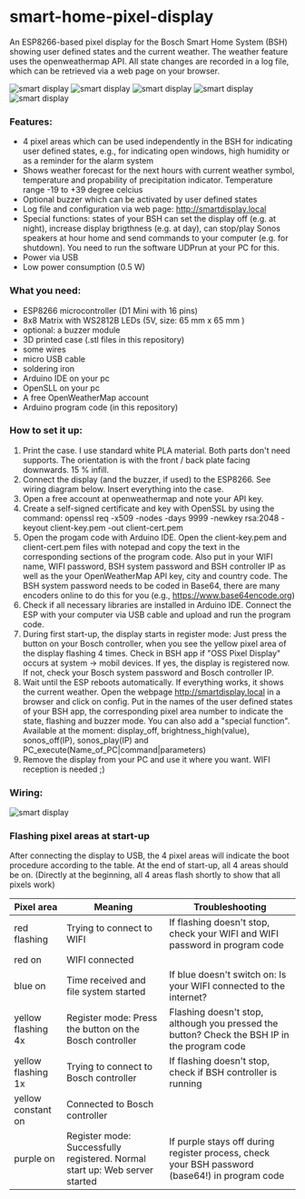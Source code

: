 # smart-home-pixel-display
An ESP8266-based pixel display for the Bosch Smart Home System (BSH) showing user defined states and the current weather. The weather feature uses the openweathermap API. All state changes are recorded in a log file, which can be retrieved via a web page on your browser.

![smart display](https://github.com/tobo-123/smart-home-pixel-display/blob/main/pictures/front.jpg)
![smart display](https://github.com/tobo-123/smart-home-pixel-display/blob/main/pictures/weather.jpg)
![smart display](https://github.com/tobo-123/smart-home-pixel-display/blob/main/pictures/weather_and_states.jpg)
![smart display](https://github.com/tobo-123/smart-home-pixel-display/blob/main/pictures/assembly.jpg)
![smart display](https://github.com/tobo-123/smart-home-pixel-display/blob/main/pictures/menu.jpg)

### Features:

- 4 pixel areas which can be used independently in the BSH for indicating user defined states, e.g., for indicating open windows, high humidity or as a reminder for the alarm system
- Shows weather forecast for the next hours with current weather symbol, temperature and propability of precipitation indicator. Temperature range -19 to +39 degree celcius
- Optional buzzer which can be activated by user defined states
- Log file and configuration via web page: http://smartdisplay.local
- Special functions: states of your BSH can set the display off (e.g. at night), increase display brigthness (e.g. at day), can stop/play Sonos speakers at hour home and send commands to your computer (e.g. for shutdown). You need to run the software UDPrun at your PC for this.
- Power via USB
- Low power consumption (0.5 W)

### What you need:

- ESP8266 microcontroller (D1 Mini with 16 pins)
- 8x8 Matrix with WS2812B LEDs (5V, size: 65 mm x 65 mm )
- optional: a buzzer module
- 3D printed case (.stl files in this repository)
- some wires
- micro USB cable
- soldering iron
- Arduino IDE on your pc
- OpenSLL on your pc
- A free OpenWeatherMap account
- Arduino program code (in this repository)

### How to set it up:

1. Print the case. I use standard white PLA material. Both parts don't need supports. The orientation is with the front / back plate facing downwards. 15 % infill.
2. Connect the display (and the buzzer, if used) to the ESP8266. See wiring diagram below. Insert everything into the case.
3. Open a free account at openweathermap and note your API key.
4. Create a self-signed certificate and key with OpenSSL by using the command: openssl req -x509 -nodes -days 9999 -newkey rsa:2048 -keyout client-key.pem -out client-cert.pem
5. Open the progam code with Arduino IDE. Open the client-key.pem and client-cert.pem files with notepad and copy the text in the corresponding sections of the program code. Also put in your WIFI name, WIFI password, BSH system password and BSH controller IP as well as the your OpenWeatherMap API key, city and country code. The BSH system password needs to be coded in Base64, there are many encoders online to do this for you (e.g., https://www.base64encode.org)
6. Check if all necessary libraries are installed in Arduino IDE. Connect the ESP with your computer via USB cable and upload and run the program code.
7. During first start-up, the display starts in register mode: Just press the button on your Bosch controller, when you see the yellow pixel area of the display flashing 4 times. Check in BSH app if "OSS Pixel Display" occurs at system -> mobil devices. If yes, the display is registered now. If not, check your Bosch system password and Bosch controller IP.
8. Wait until the ESP reboots automatically. If everything works, it shows the current weather. Open the webpage http://smartdisplay.local in a browser and click on config. Put in the names of the user defined states of your BSH app, the corresponding pixel area number to indicate the state, flashing and buzzer mode. You can also add a "special function". Available at the moment: display_off, brightness_high(value), sonos_off(IP), sonos_play(IP) and PC_execute(Name_of_PC|command|parameters)
9. Remove the display from your PC and use it where you want. WIFI reception is needed ;)

### Wiring:

![smart display](https://github.com/tobo-123/smart-home-pixel-display/blob/main/pictures/smart_pixel_display_wiring.png)

### Flashing pixel areas at start-up

After connecting the display to USB, the 4 pixel areas will indicate the boot procedure according to the table. At the end of start-up, all 4 areas should be on. (Directly at the beginning, all 4 areas flash shortly to show that all pixels work)

| Pixel area       | Meaning                                                                     | Troubleshooting                                                                                |
| ---------------- | --------------------------------------------------------------------------- | ---------------------------------------------------------------------------------------------- |
|red flashing      | Trying to connect to WIFI                                                   | If flashing doesn't stop, check your WIFI and WIFI password in program code                    |
|red on            | WIFI connected                                                              |                                                                                                |
|blue on           | Time received and file system started                                       | If blue doesn't switch on: Is your WIFI connected to the internet?                             |
|yellow flashing 4x| Register mode: Press the button on the Bosch controller                     | Flashing doesn't stop, although you pressed the button? Check the BSH IP in the program code   |
|yellow flashing 1x| Trying to connect to Bosch controller                                       | If flashing doesn't stop, check if BSH controller is running                                   |
|yellow constant on| Connected to Bosch controller                                               |                                                                                                | 
|purple on         | Register mode: Successfully registered. Normal start up: Web server started | If purple stays off during register process, check your BSH password (base64!) in program code |

